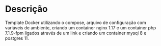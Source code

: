 # Descrição

Template Docker utilizando o compose, arquivo de configuração com variáveis de ambiente, criando um container nginx 1.17 e um container php 7.1.9-fpm ligados através de um link e criando um container mysql 8 e postgres 11.